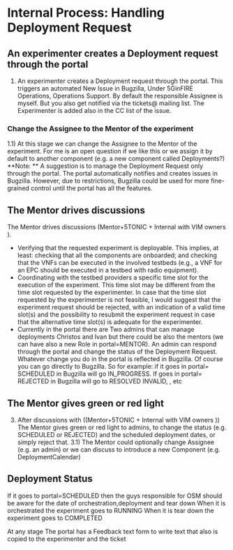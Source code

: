 <!-- TITLE: Internal Process -->
<!-- SUBTITLE: Handling Deployment Request -->

# Internal Process: Handling Deployment Request
## An experimenter creates a Deployment request through the portal

1) An experimenter creates a Deployment request through the portal. This triggers an automated New Issue in Bugzilla, Under 5GinFIRE Operations, Operations Support. By default the responsible Assignee is myself. But you also get notified via the tickets@ mailing list.
The Experimenter is added also in the CC list of the issue.

### Change the Assignee to the Mentor of the experiment

1.1) At this stage we can change the Assignee to the Mentor of the experiment.
For me is an open question if we like this or we assign it by default to another component (e.g. a new component called Deployments?)
**Note: ** A suggestion is to manage the Deployment Request only through the portal. The portal automatically notifies and creates issues in Bugzilla. However, due to restrictions, Bugzilla could be used for more fine-grained control until the portal has all the features.

## The Mentor drives discussions

The Mentor drives discussions (Mentor+5TONIC + Internal with VIM owners ). 
+ Verifying that the requested experiment is deployable. This implies, at least: checking that all the components are onboarded; and checking that the VNFs can be executed in the involved testbeds (e.g.,  a VNF for an EPC should be executed in a testbed with radio equipment).
+ Coordinating with the testbed providers a specific time slot for the execution of the experiment. This time slot may be different from the time slot requested by the experimenter. In case that the time slot requested by the experimenter is not feasible, I would suggest that the experiment request should be rejected, with an indication of a valid time slot(s) and the possibility to resubmit the experiment request in case that the alternative time slot(s) is adequate for the experimenter.
+ Currently in the portal there are Two admins that can manage deployments Christos and Ivan but there could be also the mentors (we can have also a new Role in portal=MENTOR). An admin can respond through the portal and change the status of the Deployment Request. Whatever change you do in the portal is reflected in Bugzilla. Of course you can go directly to Bugzilla. So for example: 
if it goes in portal= SCHEDULED in Bugzilla will go IN_PROGRESS. If goes in portal= REJECTED in Bugzilla will go to RESOLVED INVALID, , etc

## The Mentor gives green or red light

3) After discussions with ((Mentor+5TONIC + Internal with VIM owners )) The Mentor gives green or red light to admins, to change the status (e.g. SCHEDULED or REJECTED) and the scheduled deployment dates, or simply reject that.
3.1) The Mentor could optionally change Assignee (e.g. an admin) or we can discuss to introduce a new Component (e.g. DeploymentCalendar)

##  Deployment Status

If it goes to portal=SCHEDULED then the guys responsible for OSM should be aware for the date of orchestration,deployment and tear down
When it is orchestrated the experiment goes to RUNNING
When it is tear down the experiment goes to COMPLETED

At any stage The portal has a Feedback text form to write text that also is copied to the experimenter and the ticket
